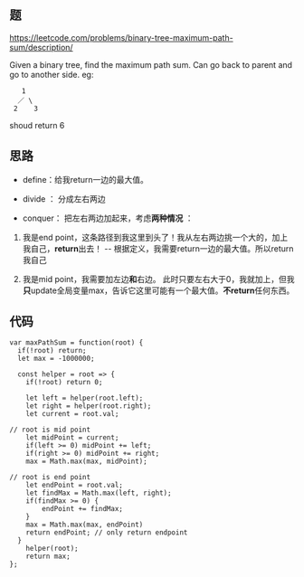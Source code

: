 ## 题

https://leetcode.com/problems/binary-tree-maximum-path-sum/description/

Given a binary tree, find the maximum path sum. Can go back to parent and go to another side. eg: 
```
   1
  ／ \
 2    3
```
shoud return 6 

## 思路

- define：给我return一边的最大值。

- divide ： 分成左右两边

- conquer： 把左右两边加起来，考虑**两种情况** ： 

1. 我是end point，这条路径到我这里到头了！我从左右两边挑一个大的，加上我自己，**return**出去！ -- 根据定义，我需要return一边的最大值。所以return我自己

2. 我是mid point，我需要加左边**和**右边。 此时只要左右大于0，我就加上，但我**只**update全局变量max，告诉它这里可能有一个最大值。**不return**任何东西。

## 代码

```
var maxPathSum = function(root) {
  if(!root) return;
  let max = -1000000;

  const helper = root => {
  	if(!root) return 0;
  	
  	let left = helper(root.left);
  	let right = helper(root.right);
  	let current = root.val; 
   
// root is mid point 
    let midPoint = current;
  	if(left >= 0) midPoint += left;
    if(right >= 0) midPoint += right;
    max = Math.max(max, midPoint);
      
// root is end point 
  	let endPoint = root.val;
  	let findMax = Math.max(left, right);
  	if(findMax >= 0) {
  		endPoint += findMax;
  	}
    max = Math.max(max, endPoint) 
  	return endPoint; // only return endpoint
  }
    helper(root);
    return max;
};

```
